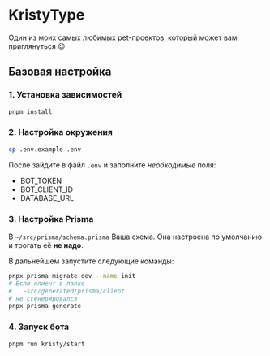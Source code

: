 # KristyType

Один из моих самых любимых pet-проектов, который может вам приглянуться 😉

## Базовая настройка

### 1. Установка зависимостей

```bash
pnpm install
```

### 2. Настройка окружения

```bash
cp .env.example .env
```

После зайдите в файл `.env` и заполните _необходимые_ поля:

- BOT_TOKEN
- BOT_CLIENT_ID
- DATABASE_URL

### 3. Настройка Prisma

В `~/src/prisma/schema.prisma` Ваша схема. Она настроена по умолчанию и трогать её **не надо**.

В дальнейшем запустите следующие команды:

```bash
pnpx prisma migrate dev --name init
# Если клиент в папке
#   ~src/generated/prisma/client
# не сгенерировался
pnpx prisma generate
```

### 4. Запуск бота

```bash
pnpm run kristy/start
```
